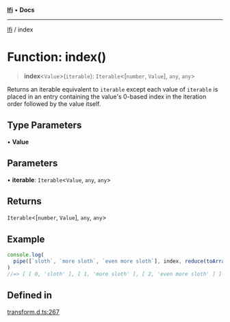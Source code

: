 [**lfi**](../readme.md) • **Docs**

---

[lfi](../globals.md) / index

# Function: index()

> **index**\<`Value`\>(`iterable`): `Iterable`\<[`number`, `Value`], `any`, `any`\>

Returns an iterable equivalent to `iterable` except each value of `iterable` is
placed in an entry containing the value's 0-based index in the iteration order
followed by the value itself.

## Type Parameters

• **Value**

## Parameters

• **iterable**: `Iterable`\<`Value`, `any`, `any`\>

## Returns

`Iterable`\<[`number`, `Value`], `any`, `any`\>

## Example

```js
console.log(
  pipe([`sloth`, `more sloth`, `even more sloth`], index, reduce(toArray())),
)
//=> [ [ 0, 'sloth' ], [ 1, 'more sloth' ], [ 2, 'even more sloth' ] ]
```

## Defined in

[transform.d.ts:267](https://github.com/TomerAberbach/lfi/blob/85d6360ac7d8f71c70f308d2ace5bc2aa99ab03d/src/operations/transform.d.ts#L267)
